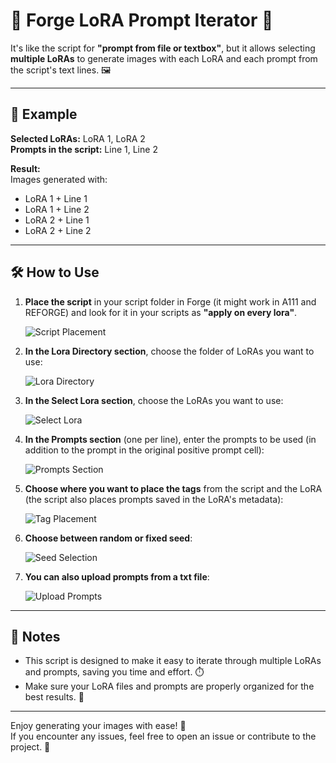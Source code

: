 # 🎨 Forge LoRA Prompt Iterator 🔄

It's like the script for **"prompt from file or textbox"**, but it allows selecting **multiple LoRAs** to generate images with each LoRA and each prompt from the script's text lines. 🖼️

---

## 🚀 Example

**Selected LoRAs:** LoRA 1, LoRA 2  
**Prompts in the script:** Line 1, Line 2  

**Result:**  
Images generated with:  
- LoRA 1 + Line 1  
- LoRA 1 + Line 2  
- LoRA 2 + Line 1  
- LoRA 2 + Line 2  

---

## 🛠️ How to Use

1. **Place the script** in your script folder in Forge (it might work in A111 and REFORGE) and look for it in your scripts as **"apply on every lora"**.

   ![Script Placement](https://imgur.com/a/VmPgt1u.png)

2. **In the Lora Directory section**, choose the folder of LoRAs you want to use:

   ![Lora Directory](https://imgur.com/a/IK9ZPVH)

3. **In the Select Lora section**, choose the LoRAs you want to use:

   ![Select Lora](https://imgur.com/a/COpuVfm)

4. **In the Prompts section** (one per line), enter the prompts to be used (in addition to the prompt in the original positive prompt cell):

   ![Prompts Section](https://imgur.com/a/fbfDkYu)

5. **Choose where you want to place the tags** from the script and the LoRA (the script also places prompts saved in the LoRA's metadata):

   ![Tag Placement](https://imgur.com/a/5NVeLwp)

6. **Choose between random or fixed seed**:

   ![Seed Selection](https://imgur.com/a/pW5ijGa)

7. **You can also upload prompts from a txt file**:

   ![Upload Prompts](https://imgur.com/a/dBkNDLz)

---

## 📝 Notes
- This script is designed to make it easy to iterate through multiple LoRAs and prompts, saving you time and effort. ⏱️
- Make sure your LoRA files and prompts are properly organized for the best results. 📂

---

Enjoy generating your images with ease! 🎉  
If you encounter any issues, feel free to open an issue or contribute to the project. 🙌

